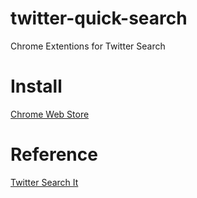 # twitter-quick-search
Chrome Extentions for Twitter Search

# Install
[Chrome Web Store]()

# Reference
[Twitter Search It](https://github.com/equinox79/Twitter-Search-It)
